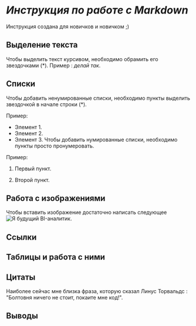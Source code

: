 # *Инструкция по работе с Markdown*
Инструкция создана для новичков и новичком ;)
## Выделение текста

Чтобы выделить текст курсивом, необходимо обрамить его звездочками (*).
Пример : *делай так*.

## Списки
Чтобы добавить ненумированные списки, необходимо пункты выделить звездочкой в начале строки (*).

Пример:
* Элемент 1.
* Элемент 2.
* Элемент 3.
Чтобы добавить нумированные списки, необходимо пункты просто пронумеровать.

Пример:

1. Первый пункт.

2. Второй пункт.

## Работа с изображениями
Чтобы вставить изображение достаточно написать следующее
![Я будущий BI-аналитик.](IMG_9203.JPG)

## Ссылки

## Таблицы и работа с ними

## Цитаты
Наиболее сейчас мне близка фраза, которую сказал Линус Торвальдс : "Болтовня ничего не стоит, покаите мне код!".
## Выводы